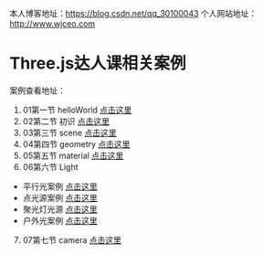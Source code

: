 本人博客地址：https://blog.csdn.net/qq_30100043
个人网站地址：http://www.wjceo.com

# Three.js达人课相关案例

案例查看地址：

1. 01第一节 helloWorld [点击这里](https://johnson2heng.github.io/GitChat-Three.js/01%E7%AC%AC%E4%B8%80%E8%8A%82%20helloWorld/index.html)
2. 02第二节 初识 [点击这里](https://johnson2heng.github.io/GitChat-Three.js/02%E7%AC%AC%E4%BA%8C%E8%8A%82%20%E5%88%9D%E8%AF%86/index.html)
3. 03第三节 scene [点击这里](https://johnson2heng.github.io/GitChat-Three.js/03%E7%AC%AC%E4%B8%89%E8%8A%82%20scene/index.html)
4. 04第四节 geometry [点击这里](https://johnson2heng.github.io/GitChat-Three.js/04%E7%AC%AC%E5%9B%9B%E8%8A%82%20geometry/index.html)
5. 05第五节 material [点击这里](https://johnson2heng.github.io/GitChat-Three.js/05%E7%AC%AC%E4%BA%94%E8%8A%82%20material/index.html)
6. 06第六节 Light
- 平行光案例 [点击这里](https://johnson2heng.github.io/GitChat-Three.js/06%E7%AC%AC%E5%85%AD%E8%8A%82%20Light/directionalLight.html)
- 点光源案例 [点击这里](https://johnson2heng.github.io/GitChat-Three.js/06%E7%AC%AC%E5%85%AD%E8%8A%82%20Light/pointLight.html)
- 聚光灯光源 [点击这里](https://johnson2heng.github.io/GitChat-Three.js/06%E7%AC%AC%E5%85%AD%E8%8A%82%20Light/spotLight.html)
- 户外光案例 [点击这里](https://johnson2heng.github.io/GitChat-Three.js/06%E7%AC%AC%E5%85%AD%E8%8A%82%20Light/hemisphereLight.html)
7. 07第七节 camera [点击这里](https://johnson2heng.github.io/GitChat-Three.js/07%E7%AC%AC%E4%B8%83%E8%8A%82%20camera/index.html)
